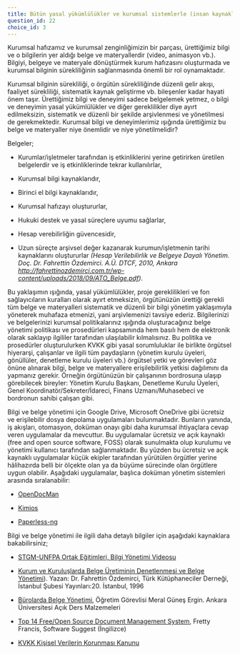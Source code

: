 ```yaml
---
title: Bütün yasal yükümlülükler ve kurumsal sistemlerle (insan kaynakları, idari ve mali, satın alma gibi) ilgili bilgi ve belge yönetimi yaklaşımımız var; ancak yürüttüğümüz faaliyetler için böyle bir yapıya sahip değiliz.
question_id: 22
choice_id: 3
---
```

Kurumsal hafızamız ve kurumsal zenginliğimizin bir parçası, ürettiğimiz bilgi ve o bilgilerin yer aldığı belge ve materyallerdir (video, animasyon vb.). Bilgiyi, belgeye ve materyale dönüştürmek kurum hafızasını oluşturmada ve kurumsal bilginin sürekliliğinin sağlanmasında önemli bir rol oynamaktadır.

Kurumsal bilginin sürekliliği, o örgütün sürekliliğinde düzenli gelir akışı, faaliyet sürekliliği, sistematik kaynak geliştirme vb. bileşenler kadar hayati önem taşır. Ürettiğimiz bilgi ve deneyimi sadece belgelemek yetmez, o bilgi ve deneyimin yasal yükümlülükler ve diğer gereklilikler diye ayırt edilmeksizin, sistematik ve düzenli bir şekilde arşivlenmesi ve yönetilmesi de gerekmektedir. Kurumsal bilgi ve deneyimlerimiz ışığında ürettiğimiz bu belge ve materyaller niye önemlidir ve niye yönetilmelidir?

Belgeler;

- Kurumlar/işletmeler tarafından iş etkinliklerini yerine getirirken üretilen belgelerdir ve iş etkinliklerinde tekrar kullanılırlar,

- Kurumsal bilgi kaynaklarıdır,

- Birinci el bilgi kaynaklarıdır,

- Kurumsal hafızayı oluştururlar,

- Hukuki destek ve yasal süreçlere uyumu sağlarlar,

- Hesap verebilirliğin güvencesidir,

- Uzun süreçte arşivsel değer kazanarak kurumun/işletmenin tarihi kaynaklarını oluştururlar *(Hesap Verilebilirlik ve Belgeye Dayalı Yönetim. Doç. Dr. Fahrettin Özdemirci. A.Ü. DTCF, 2010, Ankara http://fahrettinozdemirci.com.tr/wp-content/uploads/2018/09/ATO_Belge.pdf)*.

Bu yaklaşımın ışığında, yasal yükümlülükler, proje gereklilikleri ve fon sağlayıcıların kuralları olarak ayırt etmeksizin, örgütünüzün ürettiği gerekli tüm belge ve materyalleri sistematik ve düzenli bir bilgi yönetim yaklaşımıyla yöneterek muhafaza etmenizi, yani arşivlemenizi tavsiye ederiz. Bilgilerinizi ve belgelerinizi kurumsal politikalarınız ışığında oluşturacağınız belge yönetimi politikası ve prosedürleri kapsamında hem basılı hem de elektronik olarak saklayıp ilgililer tarafından ulaşılabilir kılmalısınız. Bu politika ve prosedürler oluşturulurken KVKK gibi yasal sorumluluklar ile birlikte örgütsel hiyerarşi, çalışanlar ve ilgili tüm paydaşların (yönetim kurulu üyeleri, gönüllüler, denetleme kurulu üyeleri vb.) örgütsel yetki ve görevleri göz önüne alınarak bilgi, belge ve materyallere erişilebilirlik yetkisi dağılımını da yapmanız gerekir. Örneğin örgütünüzün bir çalışanının bordrosuna ulaşıp görebilecek bireyler: Yönetim Kurulu Başkanı, Denetleme Kurulu Üyeleri, Genel Koordinatör/Sekreter/İdareci, Finans Uzmanı/Muhasebeci ve bordronun sahibi çalışan gibi.

Bilgi ve belge yönetimi için Google Drive, Microsoft OneDrive gibi ücretsiz ve erişilebilir dosya depolama uygulamaları bulunmaktadır. Bunların yanında, iş akışları, otomasyon, doküman onayı gibi daha kurumsal ihtiyaçlara cevap veren uygulamalar da mevcuttur. Bu uygulamalar ücretsiz ve açık kaynaklı (free and open source software, FOSS) olarak sunulmakta olup kurulumu ve yönetimi kullanıcı tarafından sağlanmaktadır. Bu yüzden bu ücretsiz ve açık kaynaklı uygulamalar küçük ekipler tarafından yürütülen örgütler yerine hâlihazırda belli bir ölçekte olan ya da büyüme sürecinde olan örgütlere uygun olabilir. Aşağıdaki uygulamalar, başlıca doküman yönetim sistemleri arasında sıralanabilir:

- [<u>OpenDocMan</u>](https://www.opendocman.com/)

- [<u>Kimios</u>](https://www.kimios.com/)

- [<u>Paperless-ng</u>](https://paperless-ng.readthedocs.io/en/latest/)

Bilgi ve belge yönetimi ile ilgili daha detaylı bilgiler için aşağıdaki kaynaklara bakabilirsiniz;

- [<u>STGM-UNFPA Ortak Eğitimleri, Bilgi Yönetimi Videosu</u>](https://www.youtube.com/watch?v=tlcphin7H3o&list=PLNNUSz3jzVL64sskDhRNadAhwPdVsD14-&index=7)

- [<u>Kurum ve Kuruluşlarda Belge Üretiminin Denetlenmesi ve Belge Yönetimi</u>](http://fahrettinozdemirci.com.tr/wp-content/uploads/2020/04/Kurum-ve-Kuruluslarda-Belge-U%CC%88retiminin-Denetlenmesi-ve-Belge-Yo%CC%88netimi.pdf)). Yazan: Dr. Fahrettin Özdemirci, Türk Kütüphaneciler Derneği, İstanbul Şubesi Yayınları:20. İstanbul, 1996

- [<u>Bürolarda Belge Yönetimi</u>](https://acikders.ankara.edu.tr/pluginfile.php/27061/mod_resource/content/2/2.B%C3%9CROLARDA%20BELGE%20Y%C3%96NET%C4%B0M%C4%B0.pdf), Öğretim Görevlisi Meral Güneş Ergin. Ankara Üniversitesi Açık Ders Malzemeleri

- [<u>Top 14 Free/Open Source Document Management System</u>](https://www.softwaresuggest.com/blog/free-open-source-document-management-system/), Fretty Francis, Software Suggest (İngilizce)

- [<u>KVKK Kişisel Verilerin Korunması Kanunu</u>](https://www.mevzuat.gov.tr/mevzuat?MevzuatNo=6698&MevzuatTur=1&MevzuatTertip=5)

